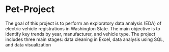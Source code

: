 # Pet-Project

The goal of this project is to perform an exploratory data analysis (EDA) of electric vehicle registrations in Washington State. The main objective is to identify key trends by year, manufacturer, and vehicle type. The project includes three main stages: data cleaning in Excel, data analysis using SQL, and data visualization
